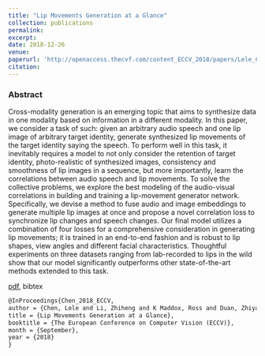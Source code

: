 ```yaml
---
title: "Lip Movements Generation at a Glance"
collection: publications
permalink:
excerpt:
date: 2018-12-26
venue:
paperurl: 'http://openaccess.thecvf.com/content_ECCV_2018/papers/Lele_Chen_Lip_Movements_Generation_ECCV_2018_paper.pdf'
citation:
---
```


### Abstract

Cross-modality generation is an emerging topic that aims to synthesize data in one modality based on information in a different modality. In this paper, we consider a task of such: given an arbitrary audio speech and one lip image of arbitrary target identity, generate synthesized lip movements of the target identity saying the speech. To perform well in this task, it inevitably requires a model to not only consider the retention of target identity, photo-realistic of synthesized images, consistency and smoothness of lip images in a sequence, but more importantly, learn the correlations between audio speech and lip movements. To solve the collective problems, we explore the best modeling of the audio-visual correlations in building and training a lip-movement generator network. Specifically, we devise a method to fuse audio and image embeddings to generate multiple lip images at once and propose a novel correlation loss to synchronize lip changes and speech changes. Our final model utilizes a combination of four losses for a comprehensive consideration in generating lip movements; it is trained in an end-to-end fashion and is robust to lip shapes, view angles and different facial characteristics. Thoughtful experiments on three datasets ranging from lab-recorded to lips in the wild show that our model significantly outperforms other state-of-the-art methods extended to this task.

[pdf](http://openaccess.thecvf.com/content_ECCV_2018/papers/Lele_Chen_Lip_Movements_Generation_ECCV_2018_paper.pdf), bibtex

```latex
@InProceedings{Chen_2018_ECCV,
author = {Chen, Lele and Li, Zhiheng and K Maddox, Ross and Duan, Zhiyao and Xu, Chenliang},
title = {Lip Movements Generation at a Glance},
booktitle = {The European Conference on Computer Vision (ECCV)},
month = {September},
year = {2018}
}
```
